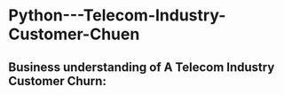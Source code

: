 # Python---Telecom-Industry-Customer-Chuen

## Business understanding of A Telecom Industry Customer Churn:
